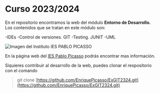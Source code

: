 # Curso 2023/2024
En el repositorio  encontramos la web del módulo **Entorno de Desarrollo.** Los contenidos que se tratan en este
módulo son:

-IDEs
-Control de versiones. GIT
-Testing. JUNIT
-UML

![Imagen del Instituto IES PABLO PICASSO](https://fpiespablopicasso.es/wp-content/uploads/2022/03/LOGOTIPO-IES-PABLO-PICASSO-texto-morado.png)

En la página web del [IES Pablo Picasso](https://moodle.iespablopicasso.es) podrás encontrar mas información.

Siquieres contribuir al desarrollo de la web, puedes clonar el respositorio con el comando

> git clone [https://github.com/EnriquePicasso/ExGIT2324.git](https://github.com/EnriquePicasso/ExGIT2324.git)

